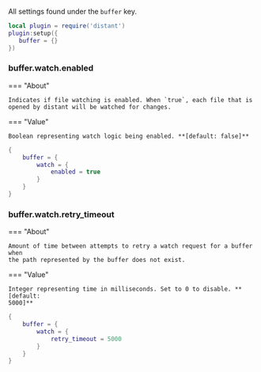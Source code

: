 All settings found under the `buffer` key.

```lua
local plugin = require('distant')
plugin:setup({
   buffer = {}
})
```

### buffer.watch.enabled

<div class="grid" markdown>

=== "About"

    Indicates if file watching is enabled. When `true`, each file that is
    opened by distant will be watched for changes.

=== "Value"

    Boolean representing watch logic being enabled. **[default: false]**

```lua title="Example"
{
    buffer = {
        watch = {
            enabled = true
        }
    }
}
```

</div>

### buffer.watch.retry_timeout

<div class="grid" markdown>

=== "About"

    Amount of time between attempts to retry a watch request for a buffer when
    the path represented by the buffer does not exist.

=== "Value"

    Integer representing time in milliseconds. Set to 0 to disable. **[default:
    5000]**

```lua title="Example"
{
    buffer = {
        watch = {
            retry_timeout = 5000
        }
    }
}
```

</div>
